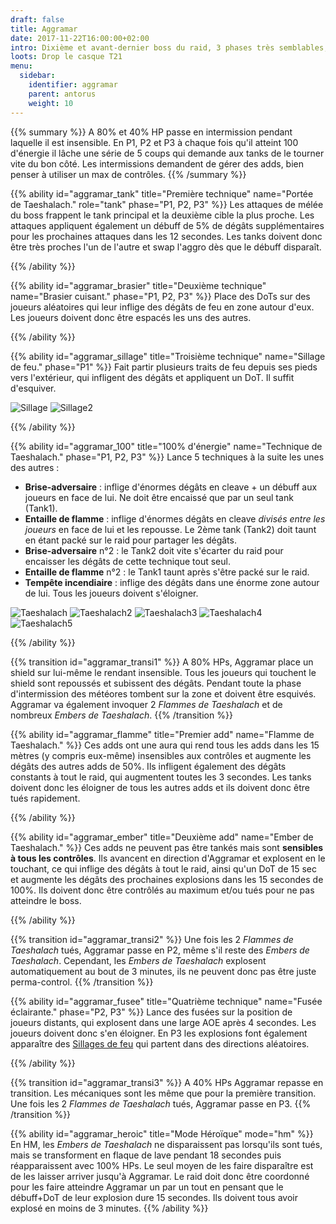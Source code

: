 ```yaml
---
draft: false
title: Aggramar
date: 2017-11-22T16:00:00+02:00
intro: Dixième et avant-dernier boss du raid, 3 phases très semblables, avec 2 intermissions.
loots: Drop le casque T21
menu:
  sidebar:
    identifier: aggramar
    parent: antorus
    weight: 10
---
```


{{% summary %}}
A 80% et 40% HP passe en intermission pendant laquelle il est insensible. 
En P1, P2 et P3 à chaque fois qu'il atteint 100 d'énergie il lâche une série de 5 coups qui demande aux tanks de le tourner vite du bon côté.
Les intermissions demandent de gérer des adds, bien penser à utiliser un max de contrôles.
{{% /summary %}}

{{% ability
  id="aggramar_tank"
  title="Première technique"
  name="Portée de Taeshalach."
  role="tank"
  phase="P1, P2, P3"
%}}
Les attaques de mélée du boss frappent le tank principal et la deuxième cible la plus proche.
Les attaques appliquent également un débuff de 5% de dégâts supplémentaires pour les prochaines attaques dans les 12 secondes.
Les tanks doivent donc être très proches l'un de l'autre et swap l'aggro dès que le débuff disparaît.  

{{% /ability %}}

{{% ability
  id="aggramar_brasier"
  title="Deuxième technique"
  name="Brasier cuisant."
  phase="P1, P2, P3"
%}}
Place des DoTs sur des joueurs aléatoires qui leur inflige des dégâts de feu en zone autour d'eux.
Les joueurs doivent donc être espacés les uns des autres.

{{% /ability %}}

{{% ability
  id="aggramar_sillage"
  title="Troisième technique"
  name="Sillage de feu."
  phase="P1"
%}}
Fait partir plusieurs traits de feu depuis ses pieds vers l'extérieur, qui infligent des dégâts et appliquent un DoT.
Il suffit d'esquiver.

![Sillage](http://wow.zamimg.com/uploads/screenshots/normal/677883.jpg) ![Sillage2](http://wow.zamimg.com/uploads/screenshots/normal/677884.jpg)

{{% /ability %}}

{{% ability
  id="aggramar_100"
  title="100% d'énergie"
  name="Technique de Taeshalach."
  phase="P1, P2, P3"
%}}
Lance 5 techniques à la suite les unes des autres :

* **Brise-adversaire** : inflige d'énormes dégâts en cleave + un débuff aux joueurs en face de lui. Ne doit être encaissé que par un seul tank (Tank1).
* **Entaille de flamme** : inflige d'énormes dégâts en cleave *divisés entre les joueurs* en face de lui et les repousse. Le 2ème tank (Tank2) doit taunt en étant packé sur le raid pour partager les dégâts.
* **Brise-adversaire** n°2 : le Tank2 doit vite s'écarter du raid pour encaisser les dégâts de cette technique tout seul.
* **Entaille de flamme** n°2 : le Tank1 taunt après s'être packé sur le raid.
* **Tempête incendiaire** : inflige des dégâts dans une énorme zone autour de lui. Tous les joueurs doivent s'éloigner.

![Taeshalach](http://wow.zamimg.com/uploads/screenshots/normal/677876.jpg) ![Taeshalach2](http://wow.zamimg.com/uploads/screenshots/normal/677873.jpg) ![Taeshalach3](http://wow.zamimg.com/uploads/screenshots/normal/677877.jpg) ![Taeshalach4](http://wow.zamimg.com/uploads/screenshots/normal/677874.jpg) ![Taeshalach5](http://wow.zamimg.com/uploads/screenshots/normal/677880.jpg)

{{% /ability %}}

{{% transition id="aggramar_transi1" %}}
A 80% HPs, Aggramar place un shield sur lui-même le rendant insensible.
Tous les joueurs qui touchent le shield sont repoussés et subissent des dégâts.
Pendant toute la phase d'intermission des météores tombent sur la zone et doivent être esquivés.
Aggramar va également invoquer 2 *Flammes de Taeshalach* et de nombreux *Embers de Taeshalach*.
{{% /transition %}}

{{% ability
  id="aggramar_flamme"
  title="Premier add"
  name="Flamme de Taeshalach."
%}}
Ces adds ont une aura qui rend tous les adds dans les 15 mètres (y compris eux-même) insensibles aux contrôles et augmente les dégâts des autres adds de 50%.
Ils infligent également des dégâts constants à tout le raid, qui augmentent toutes les 3 secondes.
Les tanks doivent donc les éloigner de tous les autres adds et ils doivent donc être tués rapidement.

{{% /ability %}}

{{% ability
  id="aggramar_ember"
  title="Deuxième add"
  name="Ember de Taeshalach."
%}}
Ces adds ne peuvent pas être tankés mais sont **sensibles à tous les contrôles**.
Ils avancent en direction d'Aggramar et explosent en le touchant, ce qui inflige des dégâts à tout le raid, ainsi qu'un DoT de 15 sec et augmente les dégâts des prochaines explosions dans les 15 secondes de 100%.
Ils doivent donc être contrôlés au maximum et/ou tués pour ne pas atteindre le boss.

{{% /ability %}}

{{% transition id="aggramar_transi2" %}}
Une fois les 2 *Flammes de Taeshalach* tués, Aggramar passe en P2, même s'il reste des *Embers de Taeshalach*.
Cependant, les *Embers de Taeshalach* explosent automatiquement au bout de 3 minutes, ils ne peuvent donc pas être juste perma-control. 
{{% /transition %}}

{{% ability
  id="aggramar_fusee"
  title="Quatrième technique"
  name="Fusée éclairante."
  phase="P2, P3"
%}}
Lance des fusées sur la position de joueurs distants, qui explosent dans une large AOE après 4 secondes.
Les joueurs doivent donc s'en éloigner.
En P3 les explosions font également apparaître des [Sillages de feu](#aggramar_sillage) qui partent dans des directions aléatoires.

{{% /ability %}}

{{% transition id="aggramar_transi3" %}}
A 40% HPs Aggramar repasse en transition.
Les mécaniques sont les même que pour la première transition.
Une fois les 2 *Flammes de Taeshalach* tués, Aggramar passe en P3.
{{% /transition %}}

{{% ability
  id="aggramar_heroic"
  title="Mode Héroïque"
  mode="hm"
%}}
En HM, les *Embers de Taeshalach* ne disparaissent pas lorsqu'ils sont tués, mais se transforment en flaque de lave pendant 18 secondes puis réapparaissent avec 100% HPs.
Le seul moyen de les faire disparaître est de les laisser arriver jusqu'à Aggramar.
Le raid doit donc être coordonné pour les faire atteindre Aggramar un par un tout en pensant que le débuff+DoT de leur explosion dure 15 secondes.
Ils doivent tous avoir explosé en moins de 3 minutes. 
{{% /ability %}}
